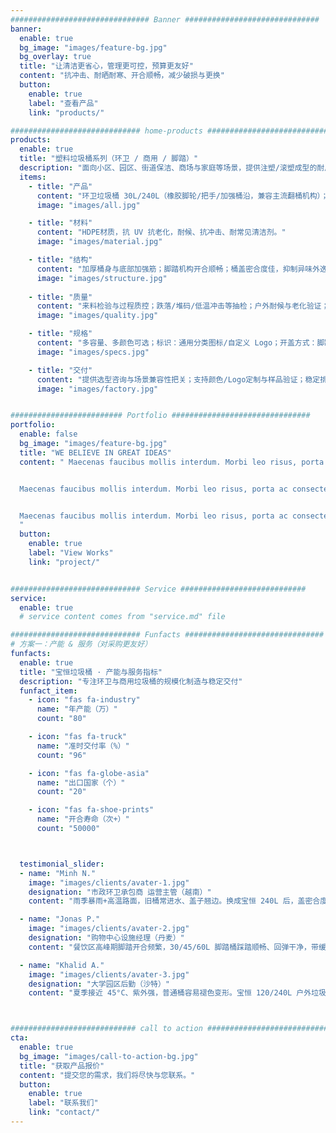 ```yaml
---
############################### Banner ##############################
banner:
  enable: true
  bg_image: "images/feature-bg.jpg"
  bg_overlay: true
  title: "让清洁更省心，管理更可控，预算更友好"
  content: "抗冲击、耐晒耐寒、开合顺畅，减少破损与更换"
  button:
    enable: true
    label: "查看产品"
    link: "products/"

############################# home-products #################################
products:
  enable: true
  title: "塑料垃圾桶系列（环卫 / 商用 / 脚踏）"
  description: "面向小区、园区、街道保洁、商场与家庭等场景，提供注塑/滚塑成型的耐用垃圾桶。覆盖 30L–240L 容量，支持脚踏开盖、静音脚轮、分类标识、加厚桶身等可选项。"
  items:
    - title: "产品"
      content: "环卫垃圾桶 30L/240L（橡胶脚轮/把手/加强桶沿，兼容主流翻桶机构）；摇盖、分类、医疗垃圾桶等。"
      image: "images/all.jpg"

    - title: "材料"
      content: "HDPE材质，抗 UV 抗老化，耐候、抗冲击、耐常见清洁剂。"
      image: "images/material.jpg"

    - title: "结构"
      content: "加厚桶身与底部加强筋；脚踏机构开合顺畅；桶盖密合度佳，抑制异味外逸。"
      image: "images/structure.jpg"
    
    - title: "质量"
      content: "来料检验与过程质控；跌落/堆码/低温冲击等抽检；户外耐候与老化验证；关键受力位定向加厚。"
      image: "images/quality.jpg"

    - title: "规格"
      content: "多容量、多颜色可选；标识：通用分类图标/自定义 Logo；开盖方式：脚踏/手提/摇盖等。"
      image: "images/specs.jpg"

    - title: "交付"
      content: "提供选型咨询与场景兼容性把关；支持颜色/Logo定制与样品验证；稳定排产，批量交付。"
      image: "images/factory.jpg"


######################### Portfolio ###############################
portfolio:
  enable: false
  bg_image: "images/feature-bg.jpg"
  title: "WE BELIEVE IN GREAT IDEAS"
  content: " Maecenas faucibus mollis interdum. Morbi leo risus, porta ac consectetur ac, vestibulum at eros. Fusce dapibus, tellus ac cursus commodo, tortor mauris condimentum nibh, ut fermentum massa justo sit amet risus.


  Maecenas faucibus mollis interdum. Morbi leo risus, porta ac consectetur ac, vestibulum at eros. Fusce dapibus, tellus ac cursus commodo, tortor mauris condimentum nibh, ut fermentum massa justo sit amet risus.


  Maecenas faucibus mollis interdum. Morbi leo risus, porta ac consectetur ac, vestibulum at eros. Fusce dapibus, tellus ac cursus commodo, tortor mauris condimentum nibh, ut fermentum massa justo sit amet risus.
  "
  button:
    enable: true
    label: "View Works"
    link: "project/"


############################# Service ############################
service:
  enable: true
  # service content comes from "service.md" file

############################# Funfacts ###############################
# 方案一：产能 & 服务（对采购更友好）
funfacts:
  enable: true
  title: "宝恒垃圾桶 · 产能与服务指标"
  description: "专注环卫与商用垃圾桶的规模化制造与稳定交付"
  funfact_item:
    - icon: "fas fa-industry"
      name: "年产能（万）"
      count: "80"

    - icon: "fas fa-truck"
      name: "准时交付率（%）"
      count: "96"

    - icon: "fas fa-globe-asia"
      name: "出口国家（个）"
      count: "20"

    - icon: "fas fa-shoe-prints"
      name: "开合寿命（次+）"
      count: "50000"



  testimonial_slider:
  - name: "Minh N."
    image: "images/clients/avater-1.jpg"
    designation: "市政环卫承包商 运营主管（越南）"
    content: "雨季暴雨+高温路面，旧桶常进水、盖子翘边。换成宝恒 240L 后，盖密合度更好，暴雨后桶内基本不积水；与挂桶车翻桶机构啮合顺，清晨清运更稳也更安静。两季使用下来破损率明显下降，配件补给也跟得上。"

  - name: "Jonas P."
    image: "images/clients/avater-2.jpg"
    designation: "购物中心设施经理（丹麦）"
    content: "餐饮区高峰期脚踏开合频繁，30/45/60L 脚踏桶踩踏顺畅、回弹干净，带缓降的款式夜间清场更安静。内壁光滑不挂污，每日碱性清洗无异常；使用数月后铰链仍紧实，替换频率比之前品牌明显降低。"

  - name: "Khalid A."
    image: "images/clients/avater-3.jpg"
    designation: "大学园区后勤（沙特）"
    content: "夏季接近 45°C、紫外强，普通桶容易褪色变形。宝恒 120/240L 户外垃圾桶一个学期后颜色保持好、桶身不发软，脚轮在热地面推行也顺。分类贴纸与定制 Logo 牢固，便于巡检和资产管理，集中补货的交付也准时。"



############################ call to action ###########################
cta:
  enable: true
  bg_image: "images/call-to-action-bg.jpg"
  title: "获取产品报价"
  content: "提交您的需求，我们将尽快与您联系。"
  button:
    enable: true
    label: "联系我们"
    link: "contact/"
---
```

